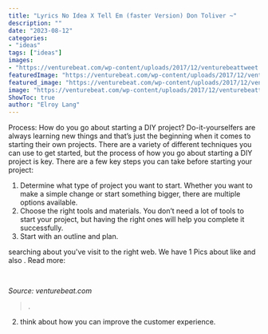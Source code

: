 ```yaml
---
title: "Lyrics No Idea X Tell Em (faster Version) Don Toliver ~"
description: ""
date: "2023-08-12"
categories:
- "ideas"
tags: ["ideas"]
images:
- "https://venturebeat.com/wp-content/uploads/2017/12/venturebeattweet.jpg?w=800"
featuredImage: "https://venturebeat.com/wp-content/uploads/2017/12/venturebeattweet.jpg?w=800"
featured_image: "https://venturebeat.com/wp-content/uploads/2017/12/venturebeattweet.jpg?w=800"
image: "https://venturebeat.com/wp-content/uploads/2017/12/venturebeattweet.jpg?w=800"
ShowToc: true
author: "Elroy Lang"
---
```



Process: How do you go about starting a DIY project?
Do-it-yourselfers are always learning new things and that’s just the beginning when it comes to starting their own projects. There are a variety of different techniques you can use to get started, but the process of how you go about starting a DIY project is key. 
There are a few key steps you can take before starting your project:

1. Determine what type of project you want to start. Whether you want to make a simple change or start something bigger, there are multiple options available.
2. Choose the right tools and materials. You don’t need a lot of tools to start your project, but having the right ones will help you complete it successfully. 
3. Start with an outline and plan.

	

		
searching about  you've visit to the right web. We have 1 Pics about  like  and also . Read more:
		
    
## 

<img loading=lazy src="https://venturebeat.com/wp-content/uploads/2017/12/venturebeattweet.jpg?w=800" onerror="this.onerror=null;this.src='https://tse1.mm.bing.net/th?id=OIP.oPG9akIFlOLxYQ13kp2vvwHaFj&amp;pid=15.1';" alt="">

_Source: venturebeat.com_

>. 

	

2. think about how you can improve the customer experience.


